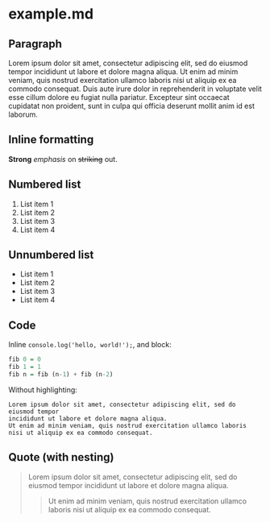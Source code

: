 # example.md

## Paragraph

Lorem ipsum dolor sit amet, consectetur adipiscing elit, sed do eiusmod tempor
incididunt ut labore et dolore magna aliqua. Ut enim ad minim veniam, quis
nostrud exercitation ullamco laboris nisi ut aliquip ex ea commodo consequat.
Duis aute irure dolor in reprehenderit in voluptate velit esse cillum dolore eu
fugiat nulla pariatur. Excepteur sint occaecat cupidatat non proident, sunt in
culpa qui officia deserunt mollit anim id est laborum.

## Inline formatting

**Strong** *emphasis* on ~~striking~~ out.

## Numbered list

1. List item 1
1. List item 2
1. List item 3
1. List item 4

## Unnumbered list

- List item 1
- List item 2
- List item 3
- List item 4

## Code

Inline `console.log('hello, world!');`, and block:

```haskell
fib 0 = 0
fib 1 = 1
fib n = fib (n-1) + fib (n-2)
```

Without highlighting:

```
Lorem ipsum dolor sit amet, consectetur adipiscing elit, sed do eiusmod tempor
incididunt ut labore et dolore magna aliqua.
Ut enim ad minim veniam, quis nostrud exercitation ullamco laboris
nisi ut aliquip ex ea commodo consequat.
```

## Quote (with nesting)

> Lorem ipsum dolor sit amet, consectetur adipiscing elit, sed do eiusmod tempor
> incididunt ut labore et dolore magna aliqua.
> > Ut enim ad minim veniam, quis nostrud exercitation ullamco laboris
> > nisi ut aliquip ex ea commodo consequat.
